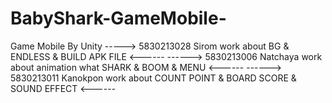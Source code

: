 # BabyShark-GameMobile-
Game Mobile By Unity
 -----> 5830213028 Sirom work about BG & ENDLESS & BUILD APK FILE <------
------> 5830213006 Natchaya work about animation what SHARK & BOOM & MENU <------
------> 5830213011 Kanokpon work about COUNT POINT & BOARD SCORE & SOUND EFFECT <------
